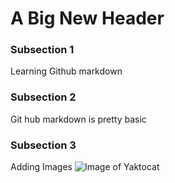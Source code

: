 # A Big New Header
### Subsection 1
Learning Github markdown
### Subsection 2
Git hub markdown is pretty basic

### Subsection 3 
Adding Images
![Image of Yaktocat](https://octodex.github.com/images/yaktocat.png)
